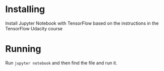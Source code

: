 # Installing
Install Jupyter Notebook with TensorFlow based on the instructions in the TensorFlow Udacity course

# Running 

Run `jupyter notebook` and then find the file and run it.